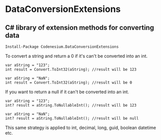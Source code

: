 # DataConversionExtensions

## C# library of extension methods for converting data 

```
Install-Package Codenesium.DataConversionExtensions
```


To convert a string and return a 0 if it's can't be converted into an int.
```
var aString = "123";
int result = Convert.ToInt32(aString); //result will be 123
```

```
var aString = "NaN";
int result = Convert.ToInt32(aString); //result will be 0
```


If you want to return a null if it can't be converted into an int.
```
var aString = "123";
int? result = aString.ToNullableInt(); //result will be 123
```

```
var aString = "NaN";
int? result = aString.ToNullableInt(); //result will be null
```

This same strategy is applied to int, decimal, long, guid, boolean datetime etc.